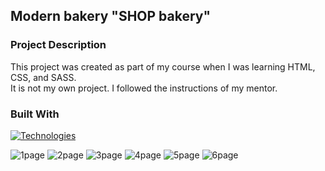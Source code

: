 <!-- Project Name -->
## Modern bakery "SHOP bakery"

<!-- ABOUT THE PROJECT -->
### Project Description
This project was created as part of my course when I was learning HTML, CSS, and SASS. <br>
It is not my own project. I followed the instructions of my mentor.

<!-- Technologies -->
### Built With
[![Technologies](https://skillicons.dev/icons?i=html,css,js,sass&perline=2)](https://skillicons.dev)

<!-- Images -->
![1page](https://github.com/ytsipak/shop_bakery/assets/122310792/617b5e97-90dd-425c-8b0a-dc4b8cabeee9)
![2page](https://github.com/ytsipak/shop_bakery/assets/122310792/ec04aa79-2dfe-4733-b1f8-e719f2de241b)
![3page](https://github.com/ytsipak/shop_bakery/assets/122310792/bd04390b-a966-4480-9979-3277b6801865)
![4page](https://github.com/ytsipak/shop_bakery/assets/122310792/73b60ce3-836e-4d9f-9a50-b241c373cfe3)
![5page](https://github.com/ytsipak/shop_bakery/assets/122310792/9f4d1868-6cd3-47de-928b-cb7a1476e383)
![6page](https://github.com/ytsipak/shop_bakery/assets/122310792/ab11edfb-3cf4-41d7-8d90-39fe75e5dfc2)
